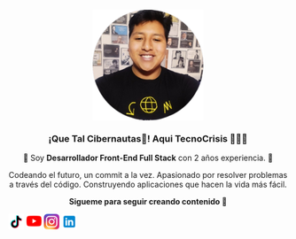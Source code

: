 <p align="center" width="300">
   <img align="center" width="200" src="./assets/eseCristhian.png" />
   <h3 align="center">¡Que Tal Cibernautas👋! Aqui TecnoCrisis 👨🏻‍💻</h3>
</p>

<p align="center">🤩 Soy <strong>Desarrollador Front-End Full Stack</strong> con 2 años experiencia. 🤩<br /></p>
<p align="center">Codeando el futuro, un commit a la vez. Apasionado por resolver problemas a través del código. Construyendo aplicaciones que hacen la vida más fácil.</p>
<p align="center"><strong>Sigueme para seguir creando contenido 👊</strong> </p>
<div style="display: flex; align-items: center;">
  <!-- TikTok -->
  <a href="https://www.tiktok.com/@CrisisTecno" target="_blank" style="margin-right: 4px;">
    <img align="center" src="./assets/logotiktok.png" alt="CrisisTecno TikTok" height="28px" width="28px" />
  </a>

  <!-- YouTube -->
  <a href="https://youtube.com/@CrisisTecno" target="_blank" style="margin-right: 4px;">
    <img align="center" src="./assets/logoyt.png" alt="crisistecno" height="28px" width="28px" />
  </a>

  <!-- Instagram -->
  <a href="https://www.instagram.com/crisistecno" target="_blank" style="margin-right: 4px;">
    <img align="center" src="./assets/logoig.png" alt="CrisisTecno Instagram" height="28px" width="28px" />
  </a>

  <!-- LinkedIn -->
  <a href="https://acortar.link/ax5yPz" target="_blank" style="margin-right: 4px;">
    <img align="center" src="./assets/logolinkedin.png" alt="CrisisTecno LinkedIn" height="28px" width="28px" />
  </a>
</div>

